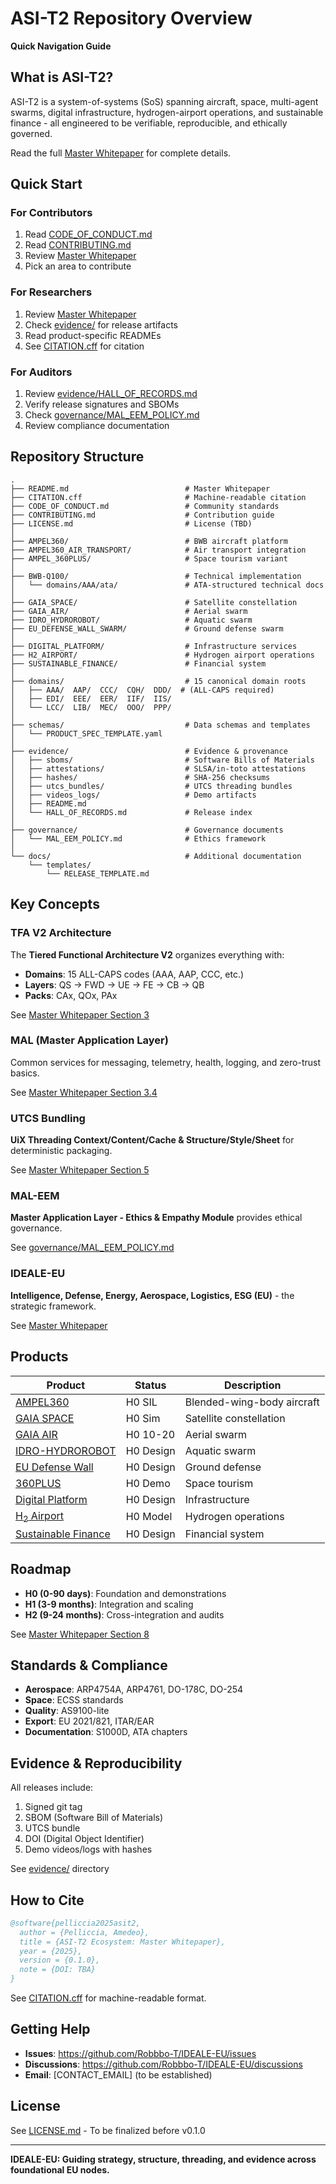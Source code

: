 # ASI-T2 Repository Overview

**Quick Navigation Guide**

## What is ASI-T2?

ASI-T2 is a system-of-systems (SoS) spanning aircraft, space, multi-agent swarms, digital infrastructure, hydrogen-airport operations, and sustainable finance - all engineered to be verifiable, reproducible, and ethically governed.

Read the full [Master Whitepaper](README.md) for complete details.

## Quick Start

### For Contributors
1. Read [CODE_OF_CONDUCT.md](CODE_OF_CONDUCT.md)
2. Read [CONTRIBUTING.md](CONTRIBUTING.md)
3. Review [Master Whitepaper](README.md)
4. Pick an area to contribute

### For Researchers
1. Review [Master Whitepaper](README.md)
2. Check [evidence/](evidence/) for release artifacts
3. Read product-specific READMEs
4. See [CITATION.cff](CITATION.cff) for citation

### For Auditors
1. Review [evidence/HALL_OF_RECORDS.md](evidence/HALL_OF_RECORDS.md)
2. Verify release signatures and SBOMs
3. Check [governance/MAL_EEM_POLICY.md](governance/MAL_EEM_POLICY.md)
4. Review compliance documentation

## Repository Structure

```
.
├── README.md                          # Master Whitepaper
├── CITATION.cff                       # Machine-readable citation
├── CODE_OF_CONDUCT.md                 # Community standards
├── CONTRIBUTING.md                    # Contribution guide
├── LICENSE.md                         # License (TBD)
│
├── AMPEL360/                          # BWB aircraft platform
├── AMPEL360_AIR_TRANSPORT/            # Air transport integration
├── AMPEL_360PLUS/                     # Space tourism variant
│
├── BWB-Q100/                          # Technical implementation
│   └── domains/AAA/ata/               # ATA-structured technical docs
│
├── GAIA_SPACE/                        # Satellite constellation
├── GAIA_AIR/                          # Aerial swarm
├── IDRO_HYDROROBOT/                   # Aquatic swarm
├── EU_DEFENSE_WALL_SWARM/             # Ground defense swarm
│
├── DIGITAL_PLATFORM/                  # Infrastructure services
├── H2_AIRPORT/                        # Hydrogen airport operations
├── SUSTAINABLE_FINANCE/               # Financial system
│
├── domains/                           # 15 canonical domain roots
│   ├── AAA/  AAP/  CCC/  CQH/  DDD/  # (ALL-CAPS required)
│   ├── EDI/  EEE/  EER/  IIF/  IIS/
│   └── LCC/  LIB/  MEC/  OOO/  PPP/
│
├── schemas/                           # Data schemas and templates
│   └── PRODUCT_SPEC_TEMPLATE.yaml
│
├── evidence/                          # Evidence & provenance
│   ├── sboms/                         # Software Bills of Materials
│   ├── attestations/                  # SLSA/in-toto attestations
│   ├── hashes/                        # SHA-256 checksums
│   ├── utcs_bundles/                  # UTCS threading bundles
│   ├── videos_logs/                   # Demo artifacts
│   ├── README.md
│   └── HALL_OF_RECORDS.md             # Release index
│
├── governance/                        # Governance documents
│   └── MAL_EEM_POLICY.md              # Ethics framework
│
└── docs/                              # Additional documentation
    └── templates/
        └── RELEASE_TEMPLATE.md
```

## Key Concepts

### TFA V2 Architecture
The **Tiered Functional Architecture V2** organizes everything with:
- **Domains**: 15 ALL-CAPS codes (AAA, AAP, CCC, etc.)
- **Layers**: QS → FWD → UE → FE → CB → QB
- **Packs**: CAx, QOx, PAx

See [Master Whitepaper Section 3](README.md#3-tfa-v2-architecture)

### MAL (Master Application Layer)
Common services for messaging, telemetry, health, logging, and zero-trust basics.

See [Master Whitepaper Section 3.4](README.md#34-mal-master-application-layerlogic)

### UTCS Bundling
**UiX Threading Context/Content/Cache & Structure/Style/Sheet** for deterministic packaging.

See [Master Whitepaper Section 5](README.md#5-evidence--provenance-qs--utcs-bundling)

### MAL-EEM
**Master Application Layer - Ethics & Empathy Module** provides ethical governance.

See [governance/MAL_EEM_POLICY.md](governance/MAL_EEM_POLICY.md)

### IDEALE-EU
**Intelligence, Defense, Energy, Aerospace, Logistics, ESG (EU)** - the strategic framework.

See [Master Whitepaper](README.md)

## Products

| Product | Status | Description |
|---------|--------|-------------|
| [AMPEL360](AMPEL360/) | H0 SIL | Blended-wing-body aircraft |
| [GAIA SPACE](GAIA_SPACE/) | H0 Sim | Satellite constellation |
| [GAIA AIR](GAIA_AIR/) | H0 10-20 | Aerial swarm |
| [IDRO-HYDROROBOT](IDRO_HYDROROBOT/) | H0 Design | Aquatic swarm |
| [EU Defense Wall](EU_DEFENSE_WALL_SWARM/) | H0 Design | Ground defense |
| [360PLUS](AMPEL_360PLUS/) | H0 Demo | Space tourism |
| [Digital Platform](DIGITAL_PLATFORM/) | H0 Design | Infrastructure |
| [H$_2$ Airport](H2_AIRPORT/) | H0 Model | Hydrogen operations |
| [Sustainable Finance](SUSTAINABLE_FINANCE/) | H0 Design | Financial system |

## Roadmap

- **H0 (0-90 days)**: Foundation and demonstrations
- **H1 (3-9 months)**: Integration and scaling
- **H2 (9-24 months)**: Cross-integration and audits

See [Master Whitepaper Section 8](README.md#8-roadmap--gates)

## Standards & Compliance

- **Aerospace**: ARP4754A, ARP4761, DO-178C, DO-254
- **Space**: ECSS standards
- **Quality**: AS9100-lite
- **Export**: EU 2021/821, ITAR/EAR
- **Documentation**: S1000D, ATA chapters

## Evidence & Reproducibility

All releases include:
1. Signed git tag
2. SBOM (Software Bill of Materials)
3. UTCS bundle
4. DOI (Digital Object Identifier)
5. Demo videos/logs with hashes

See [evidence/](evidence/) directory

## How to Cite

```bibtex
@software{pelliccia2025asit2,
  author = {Pelliccia, Amedeo},
  title = {ASI-T2 Ecosystem: Master Whitepaper},
  year = {2025},
  version = {0.1.0},
  note = {DOI: TBA}
}
```

See [CITATION.cff](CITATION.cff) for machine-readable format.

## Getting Help

- **Issues**: https://github.com/Robbbo-T/IDEALE-EU/issues
- **Discussions**: https://github.com/Robbbo-T/IDEALE-EU/discussions
- **Email**: [CONTACT_EMAIL] (to be established)

## License

See [LICENSE.md](LICENSE.md) - To be finalized before v0.1.0

---

**IDEALE-EU: Guiding strategy, structure, threading, and evidence across foundational EU nodes.**
